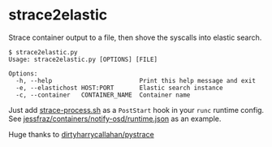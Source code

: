 # strace2elastic

Strace container output to a file, then shove the syscalls into elastic search.

```console
$ strace2elastic.py
Usage: strace2elastic.py [OPTIONS] [FILE]

Options:
  -h, --help                        Print this help message and exit
  -e, --elastichost HOST:PORT       Elastic search instance
  -c, --container   CONTAINER_NAME  Container name
```

Just add [strace-process.sh](strace-process.sh) as a `PostStart` hook in your
`runc` runtime config. See
[jessfraz/containers/notify-osd/runtime.json](https://github.com/jessfraz/containers/blob/master/notify-osd/runtime.json#L87)
as an example.

Huge thanks to [dirtyharrycallahan/pystrace](https://github.com/dirtyharrycallahan/pystrace)

